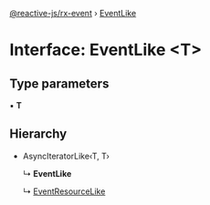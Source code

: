 [@reactive-js/rx-event](../README.md) › [EventLike](eventlike.md)

# Interface: EventLike <**T**>

## Type parameters

▪ **T**

## Hierarchy

* AsyncIteratorLike‹T, T›

  ↳ **EventLike**

  ↳ [EventResourceLike](eventresourcelike.md)
